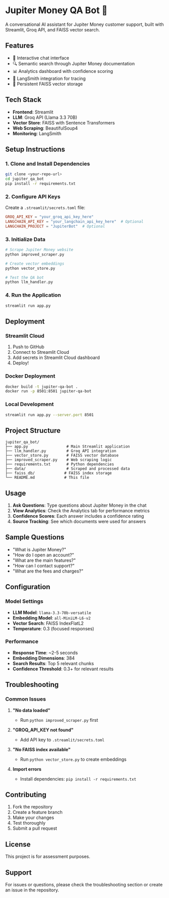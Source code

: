 # Jupiter Money QA Bot 🏦

A conversational AI assistant for Jupiter Money customer support, built with Streamlit, Groq API, and FAISS vector search.

## Features

- 💬 Interactive chat interface
- 🔍 Semantic search through Jupiter Money documentation
- 📊 Analytics dashboard with confidence scoring
- 🔄 LangSmith integration for tracing
- 💾 Persistent FAISS vector storage

## Tech Stack

- **Frontend**: Streamlit
- **LLM**: Groq API (Llama 3.3 70B)
- **Vector Store**: FAISS with Sentence Transformers
- **Web Scraping**: BeautifulSoup4
- **Monitoring**: LangSmith

## Setup Instructions

### 1. Clone and Install Dependencies

```bash
git clone <your-repo-url>
cd jupiter_qa_bot
pip install -r requirements.txt
```

### 2. Configure API Keys

Create a `.streamlit/secrets.toml` file:

```toml
GROQ_API_KEY = "your_groq_api_key_here"
LANGCHAIN_API_KEY = "your_langchain_api_key_here"  # Optional
LANGCHAIN_PROJECT = "JupiterBot"  # Optional
```

### 3. Initialize Data

```bash
# Scrape Jupiter Money website
python improved_scraper.py

# Create vector embeddings
python vector_store.py

# Test the QA bot
python llm_handler.py
```

### 4. Run the Application

```bash
streamlit run app.py
```

## Deployment

### Streamlit Cloud

1. Push to GitHub
2. Connect to Streamlit Cloud
3. Add secrets in Streamlit Cloud dashboard
4. Deploy!

### Docker Deployment

```bash
docker build -t jupiter-qa-bot .
docker run -p 8501:8501 jupiter-qa-bot
```

### Local Development

```bash
streamlit run app.py --server.port 8501
```

## Project Structure

```
jupiter_qa_bot/
├── app.py                 # Main Streamlit application
├── llm_handler.py         # Groq API integration
├── vector_store.py        # FAISS vector database
├── improved_scraper.py    # Web scraping logic
├── requirements.txt       # Python dependencies
├── data/                  # Scraped and processed data
├── faiss_db/             # FAISS index storage
└── README.md             # This file
```

## Usage

1. **Ask Questions**: Type questions about Jupiter Money in the chat
2. **View Analytics**: Check the Analytics tab for performance metrics
3. **Confidence Scores**: Each answer includes a confidence rating
4. **Source Tracking**: See which documents were used for answers

## Sample Questions

- "What is Jupiter Money?"
- "How do I open an account?"
- "What are the main features?"
- "How can I contact support?"
- "What are the fees and charges?"

## Configuration

### Model Settings
- **LLM Model**: `llama-3.3-70b-versatile`
- **Embedding Model**: `all-MiniLM-L6-v2`
- **Vector Search**: FAISS IndexFlatL2
- **Temperature**: 0.3 (focused responses)

### Performance
- **Response Time**: ~2-5 seconds
- **Embedding Dimensions**: 384
- **Search Results**: Top 5 relevant chunks
- **Confidence Threshold**: 0.3+ for relevant results

## Troubleshooting

### Common Issues

1. **"No data loaded"**
   - Run `python improved_scraper.py` first

2. **"GROQ_API_KEY not found"**
   - Add API key to `.streamlit/secrets.toml`

3. **"No FAISS index available"**
   - Run `python vector_store.py` to create embeddings

4. **Import errors**
   - Install dependencies: `pip install -r requirements.txt`

## Contributing

1. Fork the repository
2. Create a feature branch
3. Make your changes
4. Test thoroughly
5. Submit a pull request

## License

This project is for assessment purposes.

## Support

For issues or questions, please check the troubleshooting section or create an issue in the repository.
